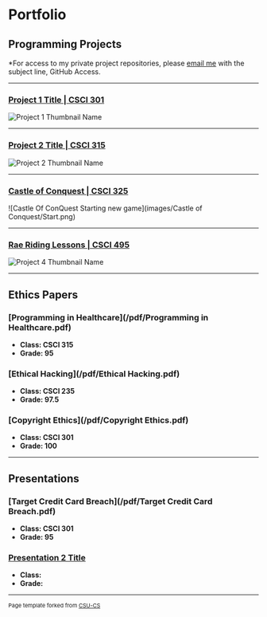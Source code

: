 Portfolio
=========

Programming Projects
--------------------

*For access to my private project repositories, please [email me](mailto:jcway@csustudent.net?subject=GitHub%20Access) with the subject line, GitHub Access.

---
### [Project 1 Title | CSCI 301](project1)

![Project 1 Thumbnail Name](images/dummy_thumbnail.jpg)

---
### [Project 2 Title | CSCI 315](project2)

![Project 2 Thumbnail Name](images/dummy_thumbnail.jpg)

---
### [Castle of Conquest | CSCI 325](project3)

![Castle Of ConQuest Starting new game](images/Castle of Conquest/Start.png)

---
### [Rae Riding Lessons | CSCI 495](project4)

![Project 4 Thumbnail Name](images/dummy_thumbnail.jpg)

---

Ethics Papers
-------------

### [Programming in Healthcare](/pdf/Programming in Healthcare.pdf)

-   **Class: CSCI 315**  
-   **Grade: 95**

### [Ethical Hacking](/pdf/Ethical Hacking.pdf)

-   **Class: CSCI 235** 
-   **Grade: 97.5**

### [Copyright Ethics](/pdf/Copyright Ethics.pdf)

-   **Class: CSCI 301** 
-   **Grade: 100**

---

Presentations
-------------

### [Target Credit Card Breach](/pdf/Target Credit Card Breach.pdf)

- **Class: CSCI 301** 
- **Grade: 95**


### [Presentation 2 Title](/pdf/sample_presentation.pdf)

- **Class:** 
- **Grade:**

---

<p style="font-size:11px">Page template forked from <a href="https://github.com/csu-cs/csci-portfolio">CSU-CS</a></p>
<!-- Remove above link if you don't want to attributive -->
